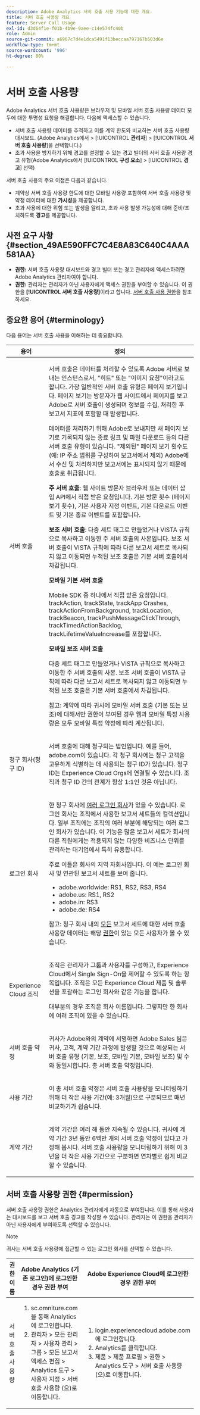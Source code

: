 ```yaml
---
description: Adobe Analytics 서버 호출 사용 기능에 대한 개요.
title: 서버 호출 사용량 개요
feature: Server Call Usage
exl-id: d3d64f1e-f01b-4b9e-9aee-c14e574fc40b
role: Admin
source-git-commit: a6967c7d4e1dca5491f13beccaa797167b503d6e
workflow-type: tm+mt
source-wordcount: '996'
ht-degree: 80%

---
```


# 서버 호출 사용량

Adobe Analytics 서버 호출 사용량은 브라우저 및 모바일 서버 호출 사용량 데이터 모두에 대한 투명성 요청을 해결합니다. 다음에 액세스할 수 있습니다.

* 서버 호출 사용량 데이터를 추적하고 이를 계약 한도와 비교하는 서버 호출 사용량 대시보드. (Adobe Analytics에서 > [!UICONTROL **관리자**] > [!UICONTROL **서버 호출 사용량**]&#x200B;을 선택합니다.)
* 초과 사용을 방지하기 위해 경고를 설정할 수 있는 경고 빌더의 서버 호출 사용량 경고 유형(Adobe Analytics에서 [!UICONTROL **구성 요소**] > [!UICONTROL **경고**] 선택)

서버 호출 사용의 주요 이점은 다음과 같습니다.

* 계약상 서버 호출 사용량 한도에 대한 모바일 사용량 포함하여 서버 호출 사용량 및 약정 데이터에 대한 **가시성**&#x200B;을 제공합니다.
* 초과 사용에 대한 위험 또는 발생을 알리고, 초과 사용 발생 가능성에 대해 준비/조치하도록 **경고**&#x200B;를 제공합니다.

## 사전 요구 사항 {#section_49AE590FFC7C4E8A83C640C4AAA581AA}

* **권한:** 서버 호출 사용량 대시보드와 경고 빌더 또는 경고 관리자에 액세스하려면 Adobe Analytics 관리자여야 합니다.
* **권한:** 관리자는 관리자가 아닌 사용자에게 액세스 권한을 부여할 수 있습니다. 이 권한을 **[!UICONTROL 서버 호출 사용량]**&#x200B;이라고 합니다. [서버 호출 사용 권한](#server-call-usage-permission)을 참조하세요.

## 중요한 용어 {#terminology}

다음 용어는 서버 호출 사용을 이해하는 데 중요합니다.

<table id="table_4E97F85F13344A2C962FA4FA5A51642E"> 
 <thead> 
  <tr> 
   <th colname="col1" class="entry"> 용어 </th> 
   <th colname="col2" class="entry"> 정의 </th> 
  </tr> 
 </thead>
 <tbody> 
  <tr> 
   <td colname="col1"> <p>서버 호출 </p> </td> 
   <td colname="col2"> <p>서버 호출은 데이터를 처리할 수 있도록 Adobe 서버로 보내는 인스턴스로서, "히트" 또는 "이미지 요청"이라고도 합니다. 가장 일반적인 서버 호출 유형은 페이지 보기입니다. 페이지 보기는 방문자가 웹 사이트에서 페이지를 보고 Adobe로 서버 호출이 생성되며 정보를 수집, 처리한 후 보고서 지표에 포함할 때 발생합니다. </p> <p>데이터를 처리하기 위해 Adobe로 보내지만 새 페이지 보기로 기록되지 않는 종료 링크 및 파일 다운로드 등의 다른 서버 호출 유형이 있습니다. "제외된" 페이지 보기 횟수도 (예: IP 주소 범위를 구성하여 보고서에서 제외) Adobe에서 수신 및 처리하지만 보고서에는 표시되지 않기 때문에 호출로 취급됩니다. </p> <p><b>주 서버 호출</b>: 웹 사이트 방문자 브라우저 또는 데이터 삽입 API에서 직접 받은 요청입니다. 기본 방문 횟수 (페이지 보기 횟수), 기본 사용자 지정 이벤트, 기본 다운로드 이벤트 및 기본 종료 이벤트를 포함합니다. </p> <p><b>보조 서버 호출</b>: 다중 세트 태그로 만들었거나 VISTA 규칙으로 복사하고 이동한 주 서버 호출의 사본입니다. 보조 서버 호출이 VISTA 규칙에 따라 다른 보고서 세트로 복사되지 않고 이동되면 누적된 보조 호출은 기본 서버 호출에서 차감됩니다. </p> <p><b>모바일 기본 서버 호출 </b> </p> <p>Mobile SDK 중 하나에서 직접 받은 요청입니다. trackAction, trackState, trackApp Crashes, trackActionFromBackground, trackLocation, trackBeacon, trackPushMessageClickThrough, trackTimedActionBacklog, trackLifetimeValueIncrease를 포함합니다.</p> <p><b>모바일 보조 서버 호출</b> </p> <p>다중 세트 태그로 만들었거나 VISTA 규칙으로 복사하고 이동한 주 서버 호출의 사본. 보조 서버 호출이 VISTA 규칙에 따라 다른 보고서 세트로 복사되지 않고 이동되면 누적된 보조 호출은 기본 서버 호출에서 차감됩니다. </p> <p>참고: 계약에 따라 귀사에 모바일 서버 호출 (기본 또는 보조)에 대해서만 권한이 부여된 경우 웹과 모바일 특정 사용량은 모두 모바일 특정 약정에 따라 계산됩니다. </p> </td> 
  </tr> 
  <tr> 
   <td colname="col1"> <p>청구 회사(청구 ID) </p> </td> 
   <td colname="col2"> <p>서버 호출에 대해 청구되는 법인입니다. 예를 들어, adobe.com이 있습니다. 각 청구 회사에는 청구 고객을 고유하게 식별하는 데 사용되는 청구 ID가 있습니다. 청구 ID는 Experience Cloud Orgs에 연결될 수 있습니다. 조직과 청구 ID 간의 관계가 항상 1:1인 것은 아닙니다. </p> </td> 
  </tr> 
  <tr> 
   <td colname="col1"> <p>로그인 회사 </p> </td> 
   <td colname="col2"> <p>한 청구 회사에 <a href="https://helpx.adobe.com/kr/analytics/kb/multiple-login-companies.html">여러 로그인 회사</a>가 있을 수 있습니다. 로그인 회사는 조직에서 사용한 보고서 세트들의 컬렉션입니다. 일부 조직에는 조직의 여러 부분에 해당되는 여러 로그인 회사가 있습니다. 이 기능은 많은 보고서 세트가 회사의 다른 직원에게는 적용되지 않는 다양한 비즈니스 단위를 관리하는 대기업에서 특히 유용합니다. </p> <p>주로 이들은 회사의 지역 자회사입니다. 이 예는 로그인 회사 및 연관된 보고서 세트를 보여 줍니다. </p> 
    <ul id="ul_8C756C7972D04F5E89D6E32BB06D26C3"> 
     <li id="li_EA6257FED7854B6FAA071926D0F8A07C">adobe.worldwide: RS1, RS2, RS3, RS4 </li> 
     <li id="li_3EAFB556849E4CCC9D96D5A3492EC898">adobe.us: RS1, RS2 </li> 
     <li id="li_572FFB3F4BF545BDB13102D82CE5E50C">adobe.in: RS3 </li> 
     <li id="li_B6ACBA35E18A427AA83F76BD38E502D7">adobe.de: RS4 </li> 
    </ul> <p>참고: 청구 회사 내의 <u>모든</u> 보고서 세트에 대한 서버 호출 사용량 데이터는 해당 <a href="/help/admin/tools/server-call-usage/overage-overview.md">권한</a>이 있는 모든 사용자가 볼 수 있습니다. </p> </td> 
  </tr> 
  <tr> 
   <td colname="col1"> <p>Experience Cloud 조직 </p> </td> 
   <td colname="col2"> <p>조직은 관리자가 그룹과 사용자를 구성하고, Experience Cloud에서 Single Sign-On을 제어할 수 있도록 하는 항목입니다. 조직은 모든 Experience Cloud 제품 및 솔루션을 포괄하는 로그인 회사와 같은 기능을 합니다. </p> <p>대부분의 경우 조직은 회사 이름입니다. 그렇지만 한 회사에 여러 조직이 있을 수 있습니다. </p> </td> 
  </tr> 
  <tr> 
   <td colname="col1"> <p>서버 호출 약정 </p> </td> 
   <td colname="col2"> <p>귀사가 Adobe와의 계약에 서명하면 Adobe Sales 팀은 귀사, 고객, 계약 기간 과정에 발생할 것으로 예상되는 서버 호출 유형 (기본, 보조, 모바일 기본, 모바일 보조) 및 수와 동일시합니다. 총 서버 호출 약정입니다. </p> </td> 
  </tr> 
  <tr> 
   <td colname="col1"> <p>사용 기간 </p> </td> 
   <td colname="col2"> <p>이 총 서버 호출 약정은 서버 호출 사용량을 모니터링하기 위해 더 작은 사용 기간(예: 3개월)으로 구분되므로 매년 비교하기가 쉽습니다. </p> </td> 
  </tr> 
  <tr> 
   <td colname="col1"> <p>계약 기간 </p> </td> 
   <td colname="col2"> <p>계약 기간은 여러 해 동안 지속될 수 있습니다. 귀사에 계약 기간 3년 동안 6백만 개의 서버 호출 약정이 있다고 가정해 봅시다. 서버 호출 사용량을 모니터링하기 위해 이 3년을 더 작은 사용 기간으로 구분하면 연차별로 쉽게 비교할 수 있습니다. </p> </td> 
  </tr> 
 </tbody> 
</table>

## 서버 호출 사용량 권한 {#permission}

서버 호출 사용량 권한은 Analytics 관리자에게 자동으로 부여됩니다. 이를 통해 사용자는 대시보드를 보고 서버 호출 경고를 작성할 수 있습니다. 관리자는 이 권한을 관리자가 아닌 사용자에게 부여하도록 선택할 수 있습니다.

>[!NOTE]
>
>귀사는 서버 호출 사용량에 접근할 수 있는 로그인 회사를 선택할 수 있습니다.

<table id="table_86256AD8B4554F369439A8FDF2F545E1"> 
 <thead> 
  <tr> 
   <th colname="col1" class="entry"> 권한 이름 </th> 
   <th colname="col3" class="entry"> Adobe Analytics (기존 로그인)에 로그인한 경우 권한 부여 </th> 
   <th colname="col4" class="entry"> Adobe Experience Cloud에 로그인한 경우 권한 부여 </th> 
  </tr> 
 </thead>
 <tbody> 
  <tr> 
   <td colname="col1"> <p>서버 호출 사용량 </p> </td> 
   <td colname="col3"> 
    <ol id="ol_13A984328D264488B7045DC7521A5F55"> 
     <li id="li_ACDA518C7D184084AC1DFA7B38C67314">sc.omniture.com을 통해 Analytics에 로그인합니다. </li> 
     <li id="li_066D90AB071941C3869EDAFCE981707A"><span class="ignoretag"> <span class="uicontrol"> 관리자 </span> &gt; <span class="uicontrol"> 모든 관리자 </span> &gt; <span class="uicontrol"> 사용자 관리 </span> &gt; <span class="uicontrol"> 그룹 </span> &gt; <span class="uicontrol"> 모든 보고서 액세스 편집 </span> &gt; <span class="uicontrol"> Analytics 도구 </span> &gt; <span class="uicontrol"> 사용자 지정 </span> &gt; <span class="uicontrol"> 서버 호출 사용량 </span> </span>(으)로 이동합니다. </li> 
    </ol> </td> 
   <td colname="col4"> 
    <ol id="ol_518673ED323A4C5993A3B9F4BA09E405"> 
     <li id="li_56FF685A3B454ECEA5F16BB591A60034">login.experiencecloud.adobe.com에 로그인합니다.</li> 
     <li id="li_FA1AE0F19DEF4AB2AA77B22CCA2995F9"><span class="uicontrol">Analytics</span>를 클릭합니다. </li> 
     <li id="li_22A4CBB84B5A451780873BBE67E6E6EF"><span class="ignoretag"> <span class="uicontrol"> 제품 </span> &gt; <span class="uicontrol"> 제품 프로필 </span> &gt; <span class="uicontrol"> 권한 </span> &gt; <span class="uicontrol"> Analytics 도구 </span> &gt; <span class="uicontrol"> 서버 호출 사용량 </span> </span>(으)로 이동합니다. </li> 
    </ol> </td> 
  </tr> 
 </tbody> 
</table>
